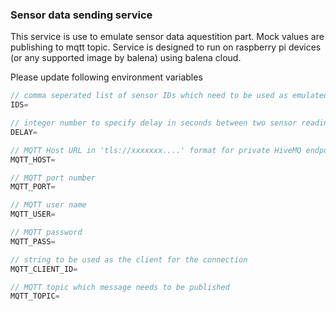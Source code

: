 ### Sensor data sending service

This service is use to emulate sensor data aquestition part. Mock values are publishing to mqtt topic.
Service is designed to run on raspberry pi devices (or any supported image by balena) using balena cloud.

Please update following environment variables

```go
// comma seperated list of sensor IDs which need to be used as emulated device ids
IDS=

// integer number to specify delay in seconds between two sensor readings
DELAY=

// MQTT Host URL in 'tls://xxxxxxx....' format for private HiveMQ endpoints
MQTT_HOST=

// MQTT port number
MQTT_PORT=

// MQTT user name
MQTT_USER=

// MQTT password
MQTT_PASS=

// string to be used as the client for the connection
MQTT_CLIENT_ID=

// MQTT topic which message needs to be published
MQTT_TOPIC=
```

